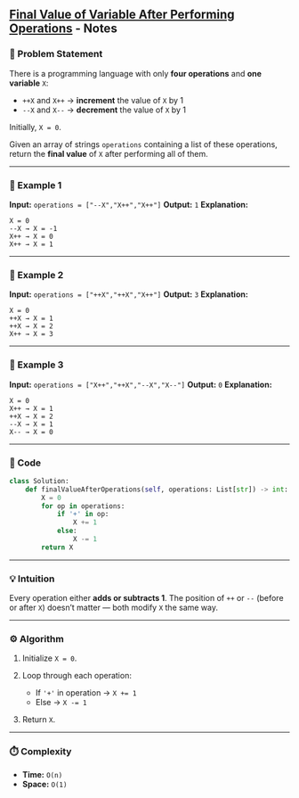 ## [Final Value of Variable After Performing Operations](https://leetcode.com/problems/final-value-of-variable-after-performing-operations/description/) - Notes

### 🧾 Problem Statement

There is a programming language with only **four operations** and **one variable** `X`:

* `++X` and `X++` → **increment** the value of `X` by 1
* `--X` and `X--` → **decrement** the value of `X` by 1

Initially, `X = 0`.

Given an array of strings `operations` containing a list of these operations, return the **final value** of `X` after performing all of them.

---

### 🧠 Example 1

**Input:**
`operations = ["--X","X++","X++"]`
**Output:**
`1`
**Explanation:**

```
X = 0
--X → X = -1
X++ → X = 0
X++ → X = 1
```

---

### 🧠 Example 2

**Input:**
`operations = ["++X","++X","X++"]`
**Output:**
`3`
**Explanation:**

```
X = 0
++X → X = 1
++X → X = 2
X++ → X = 3
```

---

### 🧠 Example 3

**Input:**
`operations = ["X++","++X","--X","X--"]`
**Output:**
`0`
**Explanation:**

```
X = 0
X++ → X = 1
++X → X = 2
--X → X = 1
X-- → X = 0
```

---

### 🧩 Code

```python
class Solution:
    def finalValueAfterOperations(self, operations: List[str]) -> int:
        X = 0
        for op in operations:
            if '+' in op:
                X += 1
            else:
                X -= 1
        return X
```

---

### 💡 Intuition

Every operation either **adds or subtracts 1**.
The position of `++` or `--` (before or after `X`) doesn’t matter — both modify `X` the same way.

---

### ⚙️ Algorithm

1. Initialize `X = 0`.
2. Loop through each operation:

   * If `'+'` in operation → `X += 1`
   * Else → `X -= 1`
3. Return `X`.

---

### ⏱️ Complexity

* **Time:** `O(n)`
* **Space:** `O(1)`

